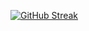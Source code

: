[![GitHub Streak](http://github-readme-streak-stats.herokuapp.com?user=aidanfroggatt&theme=dark&background=000000)](https://git.io/streak-stats)

  
     

